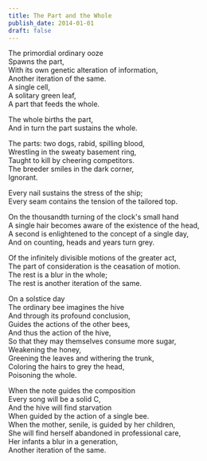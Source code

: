 ```yaml
---
title: The Part and the Whole
publish_date: 2014-01-01
draft: false
---
```


The primordial ordinary ooze  
Spawns the part,  
With its own genetic alteration of information,  
Another iteration of the same.  
A single cell,  
A solitary green leaf,  
A part that feeds the whole.  

The whole births the part,  
And in turn the part sustains the whole.  

The parts: two dogs, rabid, spilling blood,  
Wrestling in the sweaty basement ring,  
Taught to kill by cheering competitors.  
The breeder smiles in the dark corner,  
Ignorant.  

Every nail sustains the stress of the ship;  
Every seam contains the tension of the tailored top.  

On the thousandth turning of the clock's small hand  
A single hair becomes aware of the existence of the head,  
A second is enlightened to the concept of a single day,  
And on counting, heads and years turn grey.  

Of the infinitely divisible motions of the greater act,  
The part of consideration is the ceasation of motion.  
The rest is a blur in the whole;  
The rest is another iteration of the same.  

On a solstice day  
The ordinary bee imagines the hive  
And through its profound conclusion,  
Guides the actions of the other bees,  
And thus the action of the hive,  
So that they may themselves consume more sugar,  
Weakening the honey,  
Greening the leaves and withering the trunk,  
Coloring the hairs to grey the head,  
Poisoning the whole.  

When the note guides the composition  
Every song will be a solid C,  
And the hive will find starvation  
When guided by the action of a single bee.  
When the mother, senile, is guided by her children,  
She will find herself abandoned in professional care,  
Her infants a blur in a generation,  
Another iteration of the same.  
